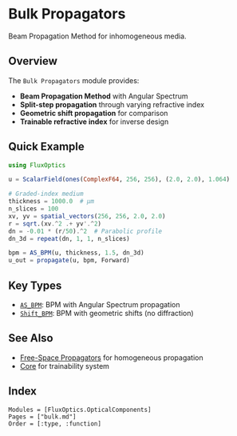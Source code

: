 # Bulk Propagators

Beam Propagation Method for inhomogeneous media.

## Overview

The `Bulk Propagators` module provides:
- **Beam Propagation Method** with Angular Spectrum
- **Split-step propagation** through varying refractive index
- **Geometric shift propagation** for comparison
- **Trainable refractive index** for inverse design

## Quick Example

```julia
using FluxOptics

u = ScalarField(ones(ComplexF64, 256, 256), (2.0, 2.0), 1.064)

# Graded-index medium
thickness = 1000.0  # μm
n_slices = 100
xv, yv = spatial_vectors(256, 256, 2.0, 2.0)
r = sqrt.(xv.^2 .+ yv'.^2)
dn = -0.01 * (r/50).^2  # Parabolic profile
dn_3d = repeat(dn, 1, 1, n_slices)

bpm = AS_BPM(u, thickness, 1.5, dn_3d)
u_out = propagate(u, bpm, Forward)
```

## Key Types

- [`AS_BPM`](@ref): BPM with Angular Spectrum propagation
- [`Shift_BPM`](@ref): BPM with geometric shifts (no diffraction)

## See Also

- [Free-Space Propagators](../freespace/index.md) for homogeneous propagation
- [Core](../core/index.md) for trainability system

## Index

```@index
Modules = [FluxOptics.OpticalComponents]
Pages = ["bulk.md"]
Order = [:type, :function]
```

